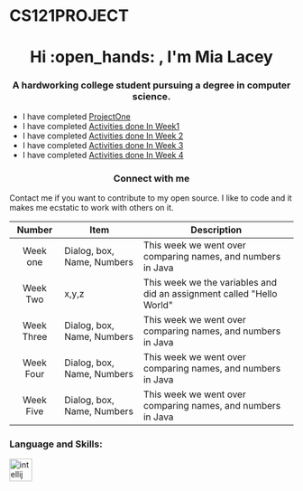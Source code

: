  # CS121PROJECT
<h1 align="center"> Hi :open_hands: , I'm Mia Lacey </h1>
<h3 align="center">   A hardworking college student pursuing a degree in computer science.</h3>




- I have completed [ProjectOne ](https://github.com/miajamarra/CS121PROJECT/tree/2e9b0d59ceaa5eff7df1b170588934ce40c093ab/src/WEEKthree)
- I have completed [Activities done In Week1](https://github.com/miajamarra/CS121PROJECT/tree/0e79c34c55c487c3e77f126d6fb29b10840709e1/src/weekONE)
- I have completed [Activities done In Week 2](https://github.com/miajamarra/CS121PROJECT/tree/3e718e502be097b23b4f0300e373c9605e025cf4/src/weekTWO)
- I have completed [Activities done In Week 3](https://github.com/miajamarra/CS121PROJECT/tree/2e9b0d59ceaa5eff7df1b170588934ce40c093ab/src/WEEKthree)
- I have completed [Activities done In Week 4](https://github.com/miajamarra/CS121PROJECT/tree/2e9b0d59ceaa5eff7df1b170588934ce40c093ab/src/WEEKfour)

<h3 align = "center"> Connect with me </h3>
<p align = "Left" >Contact me if you want to contribute to my open source. I like to code and it makes me ecstatic to work with others on it.</p>

| Number | Item | Description |
|:----: | ------| ------------|
| Week one| Dialog, box, Name, Numbers | This week we went over comparing names, and numbers in Java|
| Week Two| x,y,z | This week we the variables and did an assignment called  "Hello World"|
| Week Three| Dialog, box, Name, Numbers| This week we went over comparing names, and numbers in Java|
| Week Four| Dialog, box, Name, Numbers| This week we went over comparing names, and numbers in Java|
| Week Five | Dialog, box, Name, Numbers| This week we went over comparing names, and numbers in Java|

<h3 align= "left"> Language and Skills: </h3>
<p align = "left"> 
 <a href:="https://github.com/devicons/devicon/blob/master/icons/intellij/intellij-original-wordmark.svg" target="blank" rel = "noreferrer"><img src="https://cdn.jsdelivr.net/gh/devicons/devicon/icons/intellij/intellij-original-wordmark.svg" alt = "intellij" width = "40" height= "40"  /></a>
</p>
